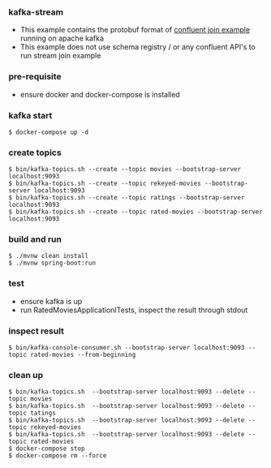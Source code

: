 ### kafka-stream

- This example contains the protobuf format
  of [confluent join example](https://kafka-tutorials.confluent.io/join-a-stream-to-a-table/kstreams.html) running on
  apache kafka
- This example does not use schema registry / or any confluent API's to run stream join example   

### pre-requisite

- ensure docker and docker-compose is installed

### kafka start

 ```shell script
$ docker-compose up -d
```

### create topics

 ```shell script
$ bin/kafka-topics.sh --create --topic movies --bootstrap-server localhost:9093
$ bin/kafka-topics.sh --create --topic rekeyed-movies --bootstrap-server localhost:9093
$ bin/kafka-topics.sh --create --topic ratings --bootstrap-server localhost:9093
$ bin/kafka-topics.sh --create --topic rated-movies --bootstrap-server localhost:9093
```

### build and run

```shell script
$ ./mvnw clean install
$ ./mvnw spring-boot:run
```

### test

- ensure kafka is up
- run RatedMoviesApplicationITests, inspect the result through stdout

### inspect result

```shell script
$ bin/kafka-console-consumer.sh --bootstrap-server localhost:9093 --topic rated-movies --from-beginning
```

### clean up

 ```shell script
$ bin/kafka-topics.sh  --bootstrap-server localhost:9093 --delete --topic movies
$ bin/kafka-topics.sh  --bootstrap-server localhost:9093 --delete --topic tatings
$ bin/kafka-topics.sh  --bootstrap-server localhost:9093 --delete --topic rekeyed-movies
$ bin/kafka-topics.sh  --bootstrap-server localhost:9093 --delete --topic rated-movies
$ docker-compose stop
$ docker-compose rm --force
```